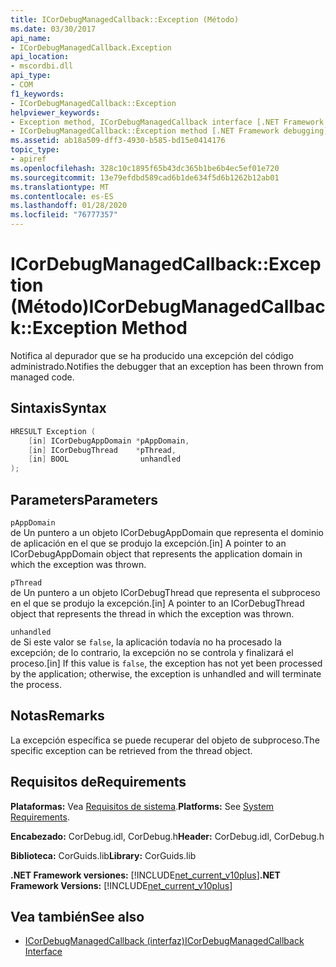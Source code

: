 ```yaml
---
title: ICorDebugManagedCallback::Exception (Método)
ms.date: 03/30/2017
api_name:
- ICorDebugManagedCallback.Exception
api_location:
- mscordbi.dll
api_type:
- COM
f1_keywords:
- ICorDebugManagedCallback::Exception
helpviewer_keywords:
- Exception method, ICorDebugManagedCallback interface [.NET Framework debugging]
- ICorDebugManagedCallback::Exception method [.NET Framework debugging]
ms.assetid: ab18a509-dff3-4930-b585-bd15e0414176
topic_type:
- apiref
ms.openlocfilehash: 328c10c1895f65b43dc365b1be6b4ec5ef01e720
ms.sourcegitcommit: 13e79efdbd589cad6b1de634f5d6b1262b12ab01
ms.translationtype: MT
ms.contentlocale: es-ES
ms.lasthandoff: 01/28/2020
ms.locfileid: "76777357"
---
```

# <a name="icordebugmanagedcallbackexception-method"></a><span data-ttu-id="8e255-102">ICorDebugManagedCallback::Exception (Método)</span><span class="sxs-lookup"><span data-stu-id="8e255-102">ICorDebugManagedCallback::Exception Method</span></span>
<span data-ttu-id="8e255-103">Notifica al depurador que se ha producido una excepción del código administrado.</span><span class="sxs-lookup"><span data-stu-id="8e255-103">Notifies the debugger that an exception has been thrown from managed code.</span></span>  
  
## <a name="syntax"></a><span data-ttu-id="8e255-104">Sintaxis</span><span class="sxs-lookup"><span data-stu-id="8e255-104">Syntax</span></span>  
  
```cpp  
HRESULT Exception (  
    [in] ICorDebugAppDomain *pAppDomain,  
    [in] ICorDebugThread    *pThread,  
    [in] BOOL                unhandled  
);  
```  
  
## <a name="parameters"></a><span data-ttu-id="8e255-105">Parameters</span><span class="sxs-lookup"><span data-stu-id="8e255-105">Parameters</span></span>  
 `pAppDomain`  
 <span data-ttu-id="8e255-106">de Un puntero a un objeto ICorDebugAppDomain que representa el dominio de aplicación en el que se produjo la excepción.</span><span class="sxs-lookup"><span data-stu-id="8e255-106">[in] A pointer to an ICorDebugAppDomain object that represents the application domain in which the exception was thrown.</span></span>  
  
 `pThread`  
 <span data-ttu-id="8e255-107">de Un puntero a un objeto ICorDebugThread que representa el subproceso en el que se produjo la excepción.</span><span class="sxs-lookup"><span data-stu-id="8e255-107">[in] A pointer to an ICorDebugThread object that represents the thread in which the exception was thrown.</span></span>  
  
 `unhandled`  
 <span data-ttu-id="8e255-108">de Si este valor se `false`, la aplicación todavía no ha procesado la excepción; de lo contrario, la excepción no se controla y finalizará el proceso.</span><span class="sxs-lookup"><span data-stu-id="8e255-108">[in] If this value is `false`, the exception has not yet been processed by the application; otherwise, the exception is unhandled and will terminate the process.</span></span>  
  
## <a name="remarks"></a><span data-ttu-id="8e255-109">Notas</span><span class="sxs-lookup"><span data-stu-id="8e255-109">Remarks</span></span>  
 <span data-ttu-id="8e255-110">La excepción específica se puede recuperar del objeto de subproceso.</span><span class="sxs-lookup"><span data-stu-id="8e255-110">The specific exception can be retrieved from the thread object.</span></span>  
  
## <a name="requirements"></a><span data-ttu-id="8e255-111">Requisitos de</span><span class="sxs-lookup"><span data-stu-id="8e255-111">Requirements</span></span>  
 <span data-ttu-id="8e255-112">**Plataformas:** Vea [Requisitos de sistema](../../../../docs/framework/get-started/system-requirements.md).</span><span class="sxs-lookup"><span data-stu-id="8e255-112">**Platforms:** See [System Requirements](../../../../docs/framework/get-started/system-requirements.md).</span></span>  
  
 <span data-ttu-id="8e255-113">**Encabezado:** CorDebug.idl, CorDebug.h</span><span class="sxs-lookup"><span data-stu-id="8e255-113">**Header:** CorDebug.idl, CorDebug.h</span></span>  
  
 <span data-ttu-id="8e255-114">**Biblioteca:** CorGuids.lib</span><span class="sxs-lookup"><span data-stu-id="8e255-114">**Library:** CorGuids.lib</span></span>  
  
 <span data-ttu-id="8e255-115">**.NET Framework versiones:** [!INCLUDE[net_current_v10plus](../../../../includes/net-current-v10plus-md.md)]</span><span class="sxs-lookup"><span data-stu-id="8e255-115">**.NET Framework Versions:** [!INCLUDE[net_current_v10plus](../../../../includes/net-current-v10plus-md.md)]</span></span>  
  
## <a name="see-also"></a><span data-ttu-id="8e255-116">Vea también</span><span class="sxs-lookup"><span data-stu-id="8e255-116">See also</span></span>

- [<span data-ttu-id="8e255-117">ICorDebugManagedCallback (interfaz)</span><span class="sxs-lookup"><span data-stu-id="8e255-117">ICorDebugManagedCallback Interface</span></span>](icordebugmanagedcallback-interface.md)
